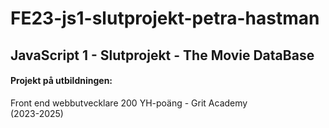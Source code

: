 # FE23-js1-slutprojekt-petra-hastman
## JavaScript 1 - Slutprojekt - The Movie DataBase

#### Projekt på utbildningen:
Front end webbutvecklare 200 YH-poäng - Grit Academy  
(2023-2025)


